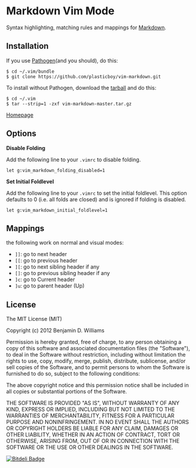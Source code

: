 # Markdown Vim Mode

Syntax highlighting, matching rules and mappings for [Markdown](http://daringfireball.net/projects/markdown/).

## Installation

If you use [Pathogen](http://www.vim.org/scripts/script.php?script_id=2332)(and you should), do this:

    $ cd ~/.vim/bundle
    $ git clone https://github.com/plasticboy/vim-markdown.git

To install without Pathogen, download the [tarball](https://github.com/plasticboy/vim-markdown/archive/master.tar.gz) and do this:

    $ cd ~/.vim
    $ tar --strip=1 -zxf vim-markdown-master.tar.gz

[Homepage](http://plasticboy.com/markdown-vim-mode/)

## Options

**Disable Folding**

Add the following line to your `.vimrc` to disable folding.

```vim
let g:vim_markdown_folding_disabled=1
```

**Set Initial Foldlevel**

Add the following line to your `.vimrc` to set the initial foldlevel.  This
option defaults to 0 (i.e. all folds are closed) and is ignored if folding
is disabled.

```vim
let g:vim_markdown_initial_foldlevel=1
```

## Mappings

the following work on normal and visual modes:

- `]]`: go to next header
- `[[`: go to previous header
- `][`: go to next sibling header if any
- `[]`: go to previous sibling header if any
- `]c`: go to Current header
- `]u`: go to parent header (Up)

## License

The MIT License (MIT)

Copyright (c) 2012 Benjamin D. Williams

Permission is hereby granted, free of charge, to any person obtaining a copy of this software and associated documentation files (the "Software"), to deal in the Software without restriction, including without limitation the rights to use, copy, modify, merge, publish, distribute, sublicense, and/or sell copies of the Software, and to permit persons to whom the Software is furnished to do so, subject to the following conditions:

The above copyright notice and this permission notice shall be included in all copies or substantial portions of the Software.

THE SOFTWARE IS PROVIDED "AS IS", WITHOUT WARRANTY OF ANY KIND, EXPRESS OR IMPLIED, INCLUDING BUT NOT LIMITED TO THE WARRANTIES OF MERCHANTABILITY, FITNESS FOR A PARTICULAR PURPOSE AND NONINFRINGEMENT. IN NO EVENT SHALL THE AUTHORS OR COPYRIGHT HOLDERS BE LIABLE FOR ANY CLAIM, DAMAGES OR OTHER LIABILITY, WHETHER IN AN ACTION OF CONTRACT, TORT OR OTHERWISE, ARISING FROM, OUT OF OR IN CONNECTION WITH THE SOFTWARE OR THE USE OR OTHER DEALINGS IN THE SOFTWARE.


[![Bitdeli Badge](https://d2weczhvl823v0.cloudfront.net/rcmdnk/vim-markdown/trend.png)](https://bitdeli.com/free "Bitdeli Badge")

